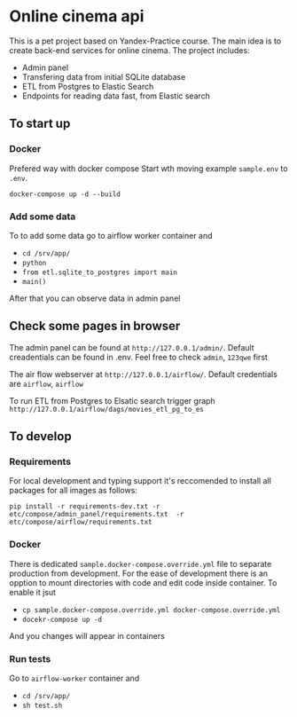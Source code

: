 # Online cinema api

This is a pet project based on Yandex-Practice course.
The main idea is to create back-end services for online cinema.
The project includes:
- Admin panel
- Transfering data from initial SQLite database
- ETL from Postgres to Elastic Search
- Endpoints for reading data fast, from Elastic search

## To start up

### Docker
Prefered way with docker compose
Start wth moving example `sample.env` to `.env`.

`docker-compose up -d --build`
### Add some data
To to add some data go to airflow worker container and
- `cd /srv/app/`
- `python`
- `from etl.sqlite_to_postgres import main`
- `main()`

After that you can observe data in admin panel

## Check some pages in browser

The admin panel can be found at `http://127.0.0.1/admin/`. Default creadentials can be found in .env. Feel free to check `admin`, `123qwe` first

The air flow webserver at `http://127.0.0.1/airflow/`. Default credentials are `airflow`, `airflow`


To run ETL from Postgres to Elsatic search trigger graph `http://127.0.0.1/airflow/dags/movies_etl_pg_to_es`


## To develop
### Requirements
For local development and typing support it's reccomended to install all packages for all images as follows:

`pip install -r requirements-dev.txt -r etc/compose/admin_panel/requirements.txt  -r etc/compose/airflow/requirements.txt`

### Docker
There is dedicated `sample.docker-compose.override.yml` file to separate production from development.
For the ease of development there is an opption to mount directories with code and edit code inside container.
To enable it jsut
- `cp sample.docker-compose.override.yml docker-compose.override.yml`
- `docekr-compose up -d`

And you changes will appear in containers

### Run tests

Go to `airflow-worker` container and
- `cd /srv/app/`
- `sh test.sh`
